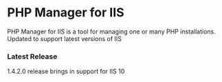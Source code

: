 # PHP Manager for IIS
PHP Manager for IIS is a tool for managing one or many PHP installations. Updated to support latest versions of IIS

### Latest Release
1.4.2.0 release brings in support for IIS 10
